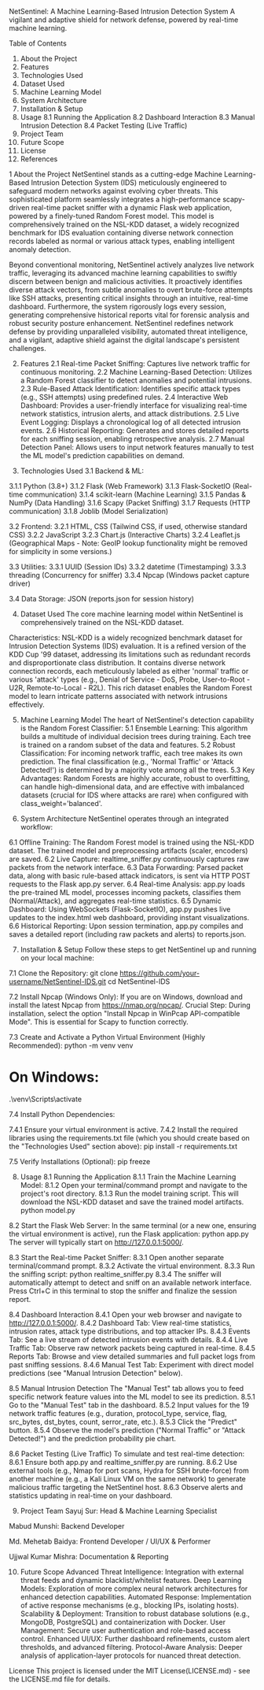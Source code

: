 NetSentinel: A Machine Learning-Based Intrusion Detection System
A vigilant and adaptive shield for network defense, powered by real-time machine learning.

Table of Contents

1. About the Project
2. Features
3. Technologies Used
4. Dataset Used
5. Machine Learning Model
6. System Architecture
7. Installation & Setup
8. Usage
   8.1 Running the Application
   8.2 Dashboard Interaction
   8.3 Manual Intrusion Detection
   8.4 Packet Testing (Live Traffic)
9. Project Team
10. Future Scope
11. License
12. References


1 About the Project
NetSentinel stands as a cutting-edge Machine Learning-Based Intrusion Detection System (IDS) meticulously engineered to safeguard modern networks against evolving cyber threats. This sophisticated platform seamlessly integrates a high-performance scapy-driven real-time packet sniffer with a dynamic Flask web application, powered by a finely-tuned Random Forest model. This model is comprehensively trained on the NSL-KDD dataset, a widely recognized benchmark for IDS evaluation containing diverse network connection records labeled as normal or various attack types, enabling intelligent anomaly detection.

Beyond conventional monitoring, NetSentinel actively analyzes live network traffic, leveraging its advanced machine learning capabilities to swiftly discern between benign and malicious activities. It proactively identifies diverse attack vectors, from subtle anomalies to overt brute-force attempts like SSH attacks, presenting critical insights through an intuitive, real-time dashboard. Furthermore, the system rigorously logs every session, generating comprehensive historical reports vital for forensic analysis and robust security posture enhancement. NetSentinel redefines network defense by providing unparalleled visibility, automated threat intelligence, and a vigilant, adaptive shield against the digital landscape's persistent challenges.

2. Features
2.1 Real-time Packet Sniffing: Captures live network traffic for continuous monitoring.
2.2 Machine Learning-Based Detection: Utilizes a Random Forest classifier to detect anomalies and potential intrusions.
2.3 Rule-Based Attack Identification: Identifies specific attack types (e.g., SSH attempts) using predefined rules.
2.4 Interactive Web Dashboard: Provides a user-friendly interface for visualizing real-time network statistics, intrusion alerts, and attack distributions.
2.5 Live Event Logging: Displays a chronological log of all detected intrusion events.
2.6 Historical Reporting: Generates and stores detailed reports for each sniffing session, enabling retrospective analysis.
2.7 Manual Detection Panel: Allows users to input network features manually to test the ML model's prediction capabilities on demand.

3. Technologies Used
3.1 Backend & ML:

3.1.1 Python (3.8+)
3.1.2 Flask (Web Framework)
3.1.3 Flask-SocketIO (Real-time communication)
3.1.4 scikit-learn (Machine Learning)
3.1.5 Pandas & NumPy (Data Handling)
3.1.6 Scapy (Packet Sniffing)
3.1.7 Requests (HTTP communication)
3.1.8 Joblib (Model Serialization)

3.2 Frontend:
3.2.1 HTML, CSS (Tailwind CSS, if used, otherwise standard CSS)
3.2.2 JavaScript
3.2.3 Chart.js (Interactive Charts)
3.2.4 Leaflet.js (Geographical Maps - Note: GeoIP lookup functionality might be removed for simplicity in some versions.)

3.3 Utilities:
3.3.1 UUID (Session IDs)
3.3.2 datetime (Timestamping)
3.3.3 threading (Concurrency for sniffer)
3.3.4 Npcap (Windows packet capture driver)

3.4 Data Storage:
JSON (reports.json for session history)

4. Dataset Used
The core machine learning model within NetSentinel is comprehensively trained on the NSL-KDD dataset.

Characteristics: NSL-KDD is a widely recognized benchmark dataset for Intrusion Detection Systems (IDS) evaluation. It is a refined version of the KDD Cup '99 dataset, addressing its limitations such as redundant records and disproportionate class distribution. It contains diverse network connection records, each meticulously labeled as either 'normal' traffic or various 'attack' types (e.g., Denial of Service - DoS, Probe, User-to-Root - U2R, Remote-to-Local - R2L). This rich dataset enables the Random Forest model to learn intricate patterns associated with network intrusions effectively.

5. Machine Learning Model
The heart of NetSentinel's detection capability is the Random Forest Classifier:
5.1 Ensemble Learning: This algorithm builds a multitude of individual decision trees during training. Each tree is trained on a random subset of the data and features.
5.2 Robust Classification: For incoming network traffic, each tree makes its own prediction. The final classification (e.g., 'Normal Traffic' or 'Attack Detected!') is determined by a majority vote among all the trees.
5.3 Key Advantages: Random Forests are highly accurate, robust to overfitting, can handle high-dimensional data, and are effective with imbalanced datasets (crucial for IDS where attacks are rare) when configured with class_weight='balanced'.

6. System Architecture
NetSentinel operates through an integrated workflow:

6.1 Offline Training: The Random Forest model is trained using the NSL-KDD dataset. The trained model and preprocessing artifacts (scaler, encoders) are saved.
6.2 Live Capture: realtime_sniffer.py continuously captures raw packets from the network interface.
6.3 Data Forwarding: Parsed packet data, along with basic rule-based attack indicators, is sent via HTTP POST requests to the Flask app.py server.
6.4 Real-time Analysis: app.py loads the pre-trained ML model, processes incoming packets, classifies them (Normal/Attack), and aggregates real-time statistics.
6.5 Dynamic Dashboard: Using WebSockets (Flask-SocketIO), app.py pushes live updates to the index.html web dashboard, providing instant visualizations.
6.6 Historical Reporting: Upon session termination, app.py compiles and saves a detailed report (including raw packets and alerts) to reports.json.

7. Installation & Setup
Follow these steps to get NetSentinel up and running on your local machine:

7.1 Clone the Repository:
git clone https://github.com/your-username/NetSentinel-IDS.git
cd NetSentinel-IDS

7.2 Install Npcap (Windows Only):
If you are on Windows, download and install the latest Npcap from https://nmap.org/npcap/.
Crucial Step: During installation, select the option "Install Npcap in WinPcap API-compatible Mode". This is essential for Scapy to function correctly.

7.3 Create and Activate a Python Virtual Environment (Highly Recommended):
python -m venv venv
# On Windows:
.\venv\Scripts\activate

7.4 Install Python Dependencies:

7.4.1 Ensure your virtual environment is active.
7.4.2 Install the required libraries using the requirements.txt file (which you should create based on the "Technologies Used" section above):
pip install -r requirements.txt

7.5 Verify Installations (Optional):
pip freeze

8. Usage
8.1 Running the Application
8.1.1 Train the Machine Learning Model:
8.1.2 Open your terminal/command prompt and navigate to the project's root directory.
8.1.3 Run the model training script. This will download the NSL-KDD dataset and save the trained model artifacts.
python model.py

8.2 Start the Flask Web Server:
In the same terminal (or a new one, ensuring the virtual environment is active), run the Flask application:
python app.py
The server will typically start on http://127.0.0.1:5000/.

8.3 Start the Real-time Packet Sniffer:
8.3.1 Open another separate terminal/command prompt.
8.3.2 Activate the virtual environment.
8.3.3 Run the sniffing script:
python realtime_sniffer.py
8.3.4 The sniffer will automatically attempt to detect and sniff on an available network interface. Press Ctrl+C in this terminal to stop the sniffer and finalize the session report.

8.4 Dashboard Interaction
8.4.1 Open your web browser and navigate to http://127.0.0.1:5000/.
8.4.2 Dashboard Tab: View real-time statistics, intrusion rates, attack type distributions, and top attacker IPs.
8.4.3 Events Tab: See a live stream of detected intrusion events with details.
8.4.4 Live Traffic Tab: Observe raw network packets being captured in real-time.
8.4.5 Reports Tab: Browse and view detailed summaries and full packet logs from past sniffing sessions.
8.4.6 Manual Test Tab: Experiment with direct model predictions (see "Manual Intrusion Detection" below).

8.5 Manual Intrusion Detection
The "Manual Test" tab allows you to feed specific network feature values into the ML model to see its prediction.
8.5.1 Go to the "Manual Test" tab in the dashboard.
8.5.2 Input values for the 19 network traffic features (e.g., duration, protocol_type, service, flag, src_bytes, dst_bytes, count, serror_rate, etc.).
8.5.3 Click the "Predict" button.
8.5.4 Observe the model's prediction ("Normal Traffic" or "Attack Detected!") and the prediction probability pie chart.

8.6 Packet Testing (Live Traffic)
To simulate and test real-time detection:
8.6.1 Ensure both app.py and realtime_sniffer.py are running.
8.6.2 Use external tools (e.g., Nmap for port scans, Hydra for SSH brute-force) from another machine (e.g., a Kali Linux VM on the same network) to generate malicious traffic targeting the NetSentinel host.
8.6.3 Observe alerts and statistics updating in real-time on your dashboard.

9. Project Team
Sayuj Sur: Head & Machine Learning Specialist

Mabud Munshi: Backend Developer

Md. Mehetab Baidya: Frontend Developer / UI/UX & Performer

Ujjwal Kumar Mishra: Documentation & Reporting

10. Future Scope
Advanced Threat Intelligence: Integration with external threat feeds and dynamic blacklist/whitelist features.
Deep Learning Models: Exploration of more complex neural network architectures for enhanced detection capabilities.
Automated Response: Implementation of active response mechanisms (e.g., blocking IPs, isolating hosts).
Scalability & Deployment: Transition to robust database solutions (e.g., MongoDB, PostgreSQL) and containerization with Docker.
User Management: Secure user authentication and role-based access control.
Enhanced UI/UX: Further dashboard refinements, custom alert thresholds, and advanced filtering.
Protocol-Aware Analysis: Deeper analysis of application-layer protocols for nuanced threat detection.

License
This project is licensed under the MIT License(LICENSE.md) - see the LICENSE.md file for details.
